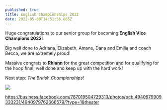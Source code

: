 ```yaml
---
published: true
title: English Championships 2022
date: 2022-05-08T14:51:56.865Z
---
```

Huge congratulations to our senior group for becoming **English Vice Champions 2022**!

Big well done to Adriana, Elizabeth, Amane, Dana and Emilia and coach Becca, we are extremely proud!

Massive congrats to **Rhiann** for the great competition and for qualifying for the hoop final, well done and keep up with the hard work!

Next stop: *The British Championships!*

![](/assets/279385949_4940979645999924_4766444259897569209_n.jpg)

<https://business.facebook.com/787019504729313/photos/pcb.4940979909333231/4940979762666579/?type=1&theater>